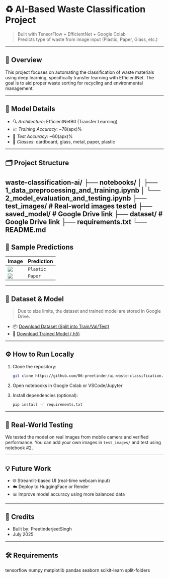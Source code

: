 # ♻ AI-Based Waste Classification Project

> Built with TensorFlow + EfficientNet + Google Colab  
> Predicts type of waste from image input (Plastic, Paper, Glass, etc.)

---

## 📌 Overview

This project focuses on automating the classification of waste materials using deep learning, specifically transfer learning with EfficientNet. The goal is to aid proper waste sorting for recycling and environmental management.

---

## 🧠 Model Details

- 🔍 *Architecture*: EfficientNetB0 (Transfer Learning)
- 📈 *Training Accuracy*: ~78(apx)%
- 🧪 *Test Accuracy*: ~60(apx)%
- 🧩 *Classes*: cardboard, glass, metal, paper, plastic

---

## 🗂 Project Structure
waste-classification-ai/
├── notebooks/
│ ├── 1_data_preprocessing_and_training.ipynb
│ └── 2_model_evaluation_and_testing.ipynb
├── test_images/ # Real-world images tested
├── saved_model/ # Google Drive link
├── dataset/ # Google Drive link
├── requirements.txt
└── README.md
---

## 🧪 Sample Predictions

| Image | Prediction |
|-------|------------|
| ![](test_images/plastic1.jpg) | `Plastic` |
| ![](test_images/paper1.jpg)   | `Paper`   |

---

## 📁 Dataset & Model

> Due to size limits, the dataset and trained model are stored in Google Drive.

- 📦 [Download Dataset (Split into Train/Val/Test)](https://drive.google.com/your_dataset_link)
- 🤖 [Download Trained Model (.h5)](https://drive.google.com/your_model_link)

---

## ⚙️ How to Run Locally

1. Clone the repository:
    ```bash
    git clone https://github.com/06-preetinder/ai-waste-classification.git
    ```

2. Open notebooks in Google Colab or VSCode/Jupyter

3. Install dependencies (optional):
    ```bash
    pip install -r requirements.txt
    ```

---

## 🧪 Real-World Testing

We tested the model on real images from mobile camera and verified performance. You can add your own images in `test_images/` and test using notebook #2.

---

## 💡 Future Work

- 🌐 Streamlit-based UI (real-time webcam input)
- ☁️ Deploy to HuggingFace or Render
- 📊 Improve model accuracy using more balanced data

---

## 🙌 Credits

- Built by: PreetinderjeetSingh
- July 2025

---

## 🛠️ Requirements
tensorflow
numpy
matplotlib
pandas
seaborn
scikit-learn
split-folders
